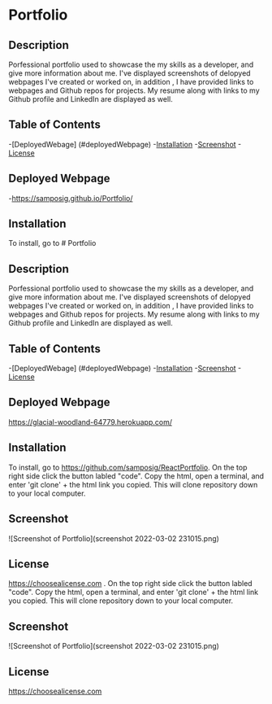 # Portfolio

## Description
Porfessional portfolio used to showcase the my skills as a developer, and give more information about me. I've displayed screenshots of delopyed webpages I've created or worked on, in addition , I have provided links to webpages and Github repos for projects.  My resume along with links to my Github profile and LinkedIn are displayed as well.

## Table of Contents
-[DeployedWebage] (#deployedWebpage)
-[Installation](#installation)
-[Screenshot](#screenshot)
-[License](#license)

## Deployed Webpage
-https://samposig.github.io/Portfolio/

## Installation
To install, go to # Portfolio

## Description
Porfessional portfolio used to showcase the my skills as a developer, and give more information about me. I've displayed screenshots of delopyed webpages I've created or worked on, in addition , I have provided links to webpages and Github repos for projects.  My resume along with links to my Github profile and LinkedIn are displayed as well.

## Table of Contents
-[DeployedWebage] (#deployedWebpage)
-[Installation](#installation)
-[Screenshot](#screenshot)
-[License](#license)

## Deployed Webpage
https://glacial-woodland-64779.herokuapp.com/

## Installation
To install, go to https://github.com/samposig/ReactPortfolio.  On the top right side click the button labled "code".  Copy the html, open a terminal, and enter 'git clone' + the html link you copied.  This will clone repository down to your local computer.

## Screenshot
![Screenshot of Portfolio](screenshot 2022-03-02 231015.png)

## License
https://choosealicense.com
.  On the top right side click the button labled "code".  Copy the html, open a terminal, and enter 'git clone' + the html link you copied.  This will clone repository down to your local computer.

## Screenshot
![Screenshot of Portfolio](screenshot 2022-03-02 231015.png)

## License
https://choosealicense.com
